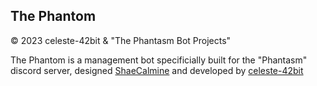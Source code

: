 The Phantom
---
&copy; 2023 celeste-42bit & "The Phantasm Bot Projects"  
  
The Phantom is a management bot specificially built for the "Phantasm" discord server, designed [ShaeCalmine](https://github.com/ShaeCalmine "The designers github page!") and developed by [celeste-42bit](https://github.com/celeste-42bit "The developers github page!")

